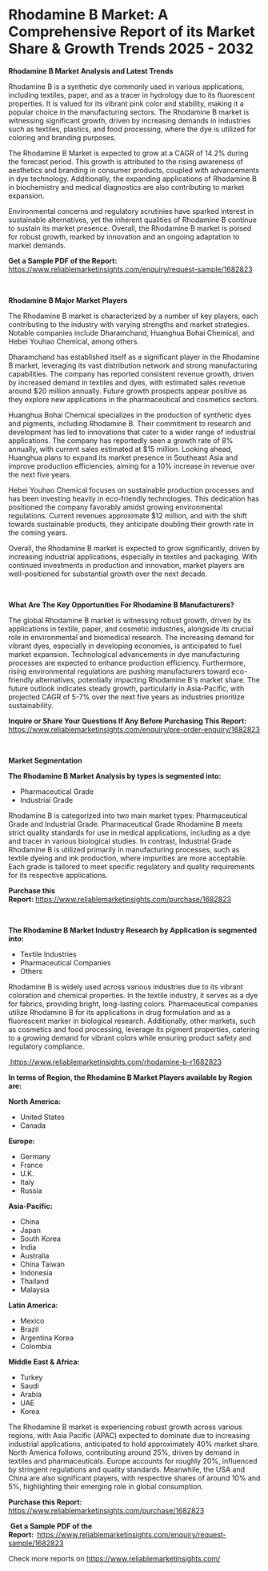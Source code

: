 <p><h1>Rhodamine B Market: A Comprehensive Report of its Market Share & Growth Trends 2025 - 2032</h1></p><p><strong>Rhodamine B Market Analysis and Latest Trends</strong></p>
<p><p>Rhodamine B is a synthetic dye commonly used in various applications, including textiles, paper, and as a tracer in hydrology due to its fluorescent properties. It is valued for its vibrant pink color and stability, making it a popular choice in the manufacturing sectors. The Rhodamine B market is witnessing significant growth, driven by increasing demands in industries such as textiles, plastics, and food processing, where the dye is utilized for coloring and branding purposes.</p><p>The Rhodamine B Market is expected to grow at a CAGR of 14.2% during the forecast period. This growth is attributed to the rising awareness of aesthetics and branding in consumer products, coupled with advancements in dye technology. Additionally, the expanding applications of Rhodamine B in biochemistry and medical diagnostics are also contributing to market expansion. </p><p>Environmental concerns and regulatory scrutinies have sparked interest in sustainable alternatives, yet the inherent qualities of Rhodamine B continue to sustain its market presence. Overall, the Rhodamine B market is poised for robust growth, marked by innovation and an ongoing adaptation to market demands.</p></p>
<p><strong>Get a Sample PDF of the Report:&nbsp;</strong> <a href="https://www.reliablemarketinsights.com/enquiry/request-sample/1682823?utm_campaign=1894&utm_medium=2&utm_source=Github&utm_content=ia&utm_term=01042025&utm_id=rhodamine-b">https://www.reliablemarketinsights.com/enquiry/request-sample/1682823</a></p>
<p>&nbsp;</p>
<p><strong>Rhodamine B Major Market Players</strong></p>
<p><p>The Rhodamine B market is characterized by a number of key players, each contributing to the industry with varying strengths and market strategies. Notable companies include Dharamchand, Huanghua Bohai Chemical, and Hebei Youhao Chemical, among others.</p><p>Dharamchand has established itself as a significant player in the Rhodamine B market, leveraging its vast distribution network and strong manufacturing capabilities. The company has reported consistent revenue growth, driven by increased demand in textiles and dyes, with estimated sales revenue around $20 million annually. Future growth prospects appear positive as they explore new applications in the pharmaceutical and cosmetics sectors.</p><p>Huanghua Bohai Chemical specializes in the production of synthetic dyes and pigments, including Rhodamine B. Their commitment to research and development has led to innovations that cater to a wider range of industrial applications. The company has reportedly seen a growth rate of 8% annually, with current sales estimated at $15 million. Looking ahead, Huanghua plans to expand its market presence in Southeast Asia and improve production efficiencies, aiming for a 10% increase in revenue over the next five years.</p><p>Hebei Youhao Chemical focuses on sustainable production processes and has been investing heavily in eco-friendly technologies. This dedication has positioned the company favorably amidst growing environmental regulations. Current revenues approximate $12 million, and with the shift towards sustainable products, they anticipate doubling their growth rate in the coming years.</p><p>Overall, the Rhodamine B market is expected to grow significantly, driven by increasing industrial applications, especially in textiles and packaging. With continued investments in production and innovation, market players are well-positioned for substantial growth over the next decade.</p></p>
<p>&nbsp;</p>
<p><strong>What Are The Key Opportunities For Rhodamine B Manufacturers?</strong></p>
<p><p>The global Rhodamine B market is witnessing robust growth, driven by its applications in textile, paper, and cosmetic industries, alongside its crucial role in environmental and biomedical research. The increasing demand for vibrant dyes, especially in developing economies, is anticipated to fuel market expansion. Technological advancements in dye manufacturing processes are expected to enhance production efficiency. Furthermore, rising environmental regulations are pushing manufacturers toward eco-friendly alternatives, potentially impacting Rhodamine B's market share. The future outlook indicates steady growth, particularly in Asia-Pacific, with projected CAGR of 5-7% over the next five years as industries prioritize sustainability.</p></p>
<p><strong>Inquire or Share Your Questions If Any Before Purchasing This Report:</strong> <a href="https://www.reliablemarketinsights.com/enquiry/pre-order-enquiry/1682823?utm_campaign=1894&utm_medium=2&utm_source=Github&utm_content=ia&utm_term=01042025&utm_id=rhodamine-b">https://www.reliablemarketinsights.com/enquiry/pre-order-enquiry/1682823</a></p>
<p>&nbsp;</p>
<p><strong>Market Segmentation</strong></p>
<p><strong>The Rhodamine B Market Analysis by types is segmented into:</strong></p>
<p><ul><li>Pharmaceutical Grade</li><li>Industrial Grade</li></ul></p>
<p><p>Rhodamine B is categorized into two main market types: Pharmaceutical Grade and Industrial Grade. Pharmaceutical Grade Rhodamine B meets strict quality standards for use in medical applications, including as a dye and tracer in various biological studies. In contrast, Industrial Grade Rhodamine B is utilized primarily in manufacturing processes, such as textile dyeing and ink production, where impurities are more acceptable. Each grade is tailored to meet specific regulatory and quality requirements for its respective applications.</p></p>
<p><strong>Purchase this Report:&nbsp;</strong><a href="https://www.reliablemarketinsights.com/purchase/1682823?utm_campaign=1894&utm_medium=2&utm_source=Github&utm_content=ia&utm_term=01042025&utm_id=rhodamine-b">https://www.reliablemarketinsights.com/purchase/1682823</a></p>
<p>&nbsp;</p>
<p><strong>The Rhodamine B Market Industry Research by Application is segmented into:</strong></p>
<p><ul><li>Textile Industries</li><li>Pharmaceutical Companies</li><li>Others</li></ul></p>
<p><p>Rhodamine B is widely used across various industries due to its vibrant coloration and chemical properties. In the textile industry, it serves as a dye for fabrics, providing bright, long-lasting colors. Pharmaceutical companies utilize Rhodamine B for its applications in drug formulation and as a fluorescent marker in biological research. Additionally, other markets, such as cosmetics and food processing, leverage its pigment properties, catering to a growing demand for vibrant colors while ensuring product safety and regulatory compliance.</p></p>
<p><a href="https://www.reliablemarketinsights.com/rhodamine-b-r1682823?utm_campaign=1894&utm_medium=2&utm_source=Github&utm_content=ia&utm_term=01042025&utm_id=rhodamine-b">&nbsp;https://www.reliablemarketinsights.com/rhodamine-b-r1682823</a></p>
<p><strong>In terms of Region, the Rhodamine B Market Players available by Region are:</strong></p>
<p>
    <p> <strong> North America: </strong>
        <ul>
            <li>United States</li>
            <li>Canada</li>
        </ul>
        </p> 
    <p> <strong> Europe: </strong>
        <ul>
            <li>Germany</li>
            <li>France</li>
            <li>U.K.</li>
            <li>Italy</li>
            <li>Russia</li>
        </ul>
        </p> 
    <p> <strong> Asia-Pacific: </strong>
        <ul>
            <li>China</li>
            <li>Japan</li>
            <li>South Korea</li>
            <li>India</li>
            <li>Australia</li>
            <li>China Taiwan</li>
            <li>Indonesia</li>
            <li>Thailand</li>
            <li>Malaysia</li>
        </ul>
        </p> 
    <p> <strong> Latin America: </strong>
        <ul>
            <li>Mexico</li>
            <li>Brazil</li>
            <li>Argentina Korea</li>
            <li>Colombia</li>
        </ul>
        </p> 
    <p> <strong> Middle East & Africa: </strong>
        <ul>
            <li>Turkey</li>
            <li>Saudi</li>
            <li>Arabia</li>
            <li>UAE</li>
            <li>Korea</li>
        </ul>
    </p>
    </p>
<p><p>The Rhodamine B market is experiencing robust growth across various regions, with Asia Pacific (APAC) expected to dominate due to increasing industrial applications, anticipated to hold approximately 40% market share. North America follows, contributing around 25%, driven by demand in textiles and pharmaceuticals. Europe accounts for roughly 20%, influenced by stringent regulations and quality standards. Meanwhile, the USA and China are also significant players, with respective shares of around 10% and 5%, highlighting their emerging role in global consumption.</p></p>
<p><strong>Purchase this Report: </strong><a href="https://www.reliablemarketinsights.com/purchase/1682823?utm_campaign=1894&utm_medium=2&utm_source=Github&utm_content=ia&utm_term=01042025&utm_id=rhodamine-b">https://www.reliablemarketinsights.com/purchase/1682823</a></p>
<p>&nbsp;<strong>Get a Sample PDF of the Report:&nbsp;&nbsp;</strong><a href="https://www.reliablemarketinsights.com/enquiry/request-sample/1682823?utm_campaign=1894&utm_medium=2&utm_source=Github&utm_content=ia&utm_term=01042025&utm_id=rhodamine-b">https://www.reliablemarketinsights.com/enquiry/request-sample/1682823</a></p>
<p><strong></strong></p>
<p>Check more reports on <a href="https://www.reliablemarketinsights.com/?utm_campaign=1894&utm_medium=2&utm_source=Github&utm_content=ia&utm_term=01042025&utm_id=rhodamine-b">https://www.reliablemarketinsights.com/</a></p>